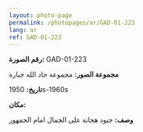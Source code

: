 ```yaml
---
layout: photo-page
permalink: /photopages/ar/GAD-01-223
lang: ar
ref: GAD-01-223
---
```


**رقم الصورة:** GAD-01-223

**مجموعة الصور:** مجموعة جاد الله جبارة

**تاريخ:**  1950s-1960s

**مكان:**

**وصف:** جنود هجانة على الجمال امام الجمهور
